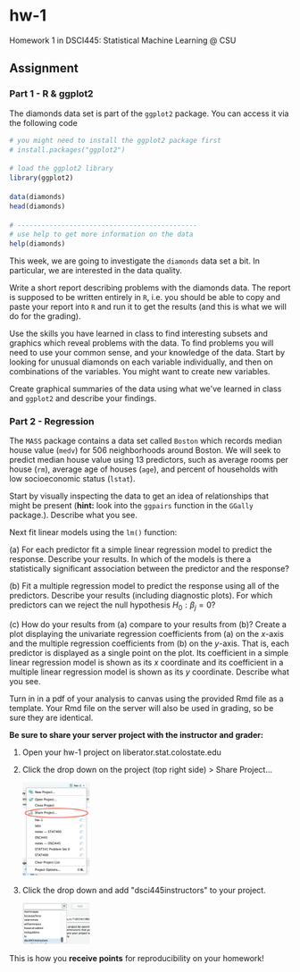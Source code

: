 # hw-1

Homework 1 in DSCI445: Statistical Machine Learning @ CSU

## Assignment

### Part 1 - R & ggplot2
The diamonds data set is part of the `ggplot2` package. You can access it via the following code


```r
# you might need to install the ggplot2 package first
# install.packages("ggplot2")

# load the ggplot2 library
library(ggplot2)

data(diamonds)
head(diamonds) 

# ---------------------------------------------
# use help to get more information on the data
help(diamonds)
```

This week, we are going to investigate the `diamonds` data set a bit. In particular, we are interested in the data quality.

Write a short report describing problems with the diamonds data. The report is supposed to be written entirely in `R`, i.e. you should be able to copy and paste your report into `R` and run it to get the results (and this is what we will do for the grading).

Use the skills you have learned in class to find interesting subsets and graphics which reveal problems with the data. To find problems you will need to use your common sense, and your knowledge of the data. Start by looking for unusual diamonds on each variable individually, and then on combinations of the variables. You might want to create new variables. 

Create graphical summaries of the data using what we've learned in class and `ggplot2` and describe your findings. 

### Part 2 - Regression

The `MASS` package contains a data set called `Boston` which records median house value (`medv`) for $506$ neighborhoods around Boston. We will seek to predict median house value using 13 predictors, such as average rooms per house (`rm`), average age of houses (`age`), and percent of households with low socioeconomic status (`lstat`). 

Start by visually inspecting the data to get an idea of relationships that might be present (**hint:** look into the `ggpairs` function in the `GGally` package.). Describe what you see.

Next fit linear models using the `lm()` function:

(a) For each predictor fit a simple linear regression model to predict the response. Describe your results. In which of the models is there a statistically significant association between the predictor and the response?

(b) Fit a multiple regression model to predict the response using all of the predictors. Describe your results (including diagnostic plots). For which predictors can we reject the null hypothesis $H_0: \beta_j = 0$?

(c) How do your results from (a) compare to your results from (b)? Create a plot displaying the univariate regression coefficients from (a) on the $x$-axis and the multiple regression coefficients from (b) on the $y$-axis. That is, each predictor is displayed as a single point on the plot. Its coefficient in a simple linear regression model is shown as its $x$ coordinate and its coefficient in a multiple linear regression model is shown as its $y$ coordinate. Describe what you see.

 
Turn in in a pdf of your analysis to canvas using the provided Rmd file as a template. Your Rmd file on the server will also be used in grading, so be sure they are identical.

**Be sure to share your server project with the instructor and grader:**

1. Open your hw-1 project on liberator.stat.colostate.edu
2. Click the drop down on the project (top right side) > Share Project...
    
    <img src="share_project.png" title="plot of chunk unnamed-chunk-2" alt="plot of chunk unnamed-chunk-2" width="25%" />
  
3. Click the drop down and add "dsci445instructors" to your project.

    <img src="share_dropdown.png" title="plot of chunk unnamed-chunk-3" alt="plot of chunk unnamed-chunk-3" width="25%" />

This is how you **receive points** for reproducibility on your homework!




